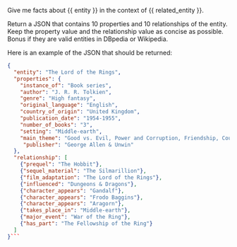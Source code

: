 Give me facts about {{ entity }} in the context of {{ related_entity }}. 

Return a JSON that contains 10 properties and 10 relationships of the entity.
Keep the property value and the relationship value as concise as possible. Bonus if they are valid entities in DBpedia or Wikipedia.

Here is an example of the JSON that should be returned:

```json
{
  "entity": "The Lord of the Rings",
  "properties": {
    "instance_of": "Book series",
    "author": "J. R. R. Tolkien",
    "genre": "High fantasy",
    "original_language": "English",
    "country_of_origin": "United Kingdom",
    "publication_date": "1954-1955",
    "number_of_books": "3",
    "setting": "Middle-earth",
    "main_theme": "Good vs. Evil, Power and Corruption, Friendship, Courage",
     "publisher": "George Allen & Unwin"
  },
  "relationship": [
    {"prequel": "The Hobbit"},
    {"sequel_material": "The Silmarillion"},
    {"film_adaptation": "The Lord of the Rings"},
    {"influenced": "Dungeons & Dragons"},
    {"character_appears": "Gandalf"},
    {"character_appears": "Frodo Baggins"},
    {"character_appears": "Aragorn"},
    {"takes_place_in": "Middle-earth"},
    {"major_event": "War of the Ring"},
    {"has_part": "The Fellowship of the Ring"}
  ]
}```
